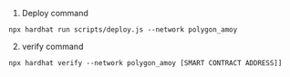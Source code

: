 1. Deploy command

```
npx hardhat run scripts/deploy.js --network polygon_amoy
```

2. verify command

```
npx hardhat verify --network polygon_amoy [SMART CONTRACT ADDRESS]]
```
